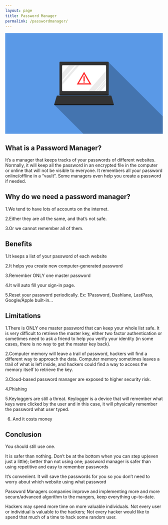 ```yaml
---
layout: page
title: Password Manager
permalink: /passwordmanager/
---
```


![password Manager](/pic/cyber-security.png)

<h2>What is a Password Manager?</h2>
It’s a manager that keeps tracks of your passwords of different websites. Normally, it will keep all the password in an encrypted file in the computer or online that will not be visible to everyone. It remembers all your password online/offline in a “vault”. Some managers even help you create a password if needed.

<h2>Why do we need a password manager?</h2>
1.We tend to have lots of accounts on the internet.

2.Either they are all the same, and that’s not safe.

3.Or we cannot remember all of them.

<h2>Benefits</h2>
1.It keeps a list of your password of each website

2.It helps you create new computer-generated password

3.Remember ONLY one master password

4.It will auto fill your sign-in page.

5.Reset your password periodically.
Ex: 1Password, Dashlane, LastPass, Google/Apple built-in…

<h2>Limitations</h2>
1.There is ONLY one master password that can keep your whole list safe. It is very difficult to retrieve the master key, either two factor authentication or sometimes need to ask a friend to help you verify your identity (in some cases, there is no way to get the master key back).

2.Computer memory will leave a trail of password, hackers will find a different way to approach the data. Computer memory sometimes leaves a trail of what is left inside, and hackers could find a way to access the memory itself to retrieve the key.

3.Cloud-based password manager are exposed to higher security risk.

4.Phishing

5.Keyloggers are still a threat. Keylogger is a device that will remember what keys were clicked by the user and in this case, it will physically remember the password what user typed.

6. And it costs money

<h2>Conclusion</h2>
You should still use one.

It is safer than nothing. Don’t be at the bottom when you can step up(even just a little); better than not using one; password manager is safer than using repetitive and easy to remember passwords

It’s convenient. It will save the passwords for you so you don’t need to worry about which website using what password

Password Managers companies improve and implementing more and more secure/advanced algorithm to the mangers, keep everything up-to-date.

Hackers may spend more time on more valuable individuals. Not every user or individual is valuable to the hackers; Not every hacker would like to spend that much of a time to hack some random user.










